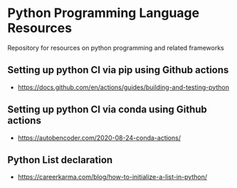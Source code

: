 # Python Programming Language Resources
Repository for resources on python programming and related frameworks

## Setting up python CI via pip using Github actions
- https://docs.github.com/en/actions/guides/building-and-testing-python

## Setting up python CI via conda using Github actions
- https://autobencoder.com/2020-08-24-conda-actions/

## Python List declaration
- https://careerkarma.com/blog/how-to-initialize-a-list-in-python/
